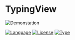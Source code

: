 # TypingView

![Demonstation](Resources/Gif.gif)

[![Language](https://img.shields.io/badge/Language-Swift-blue.svg)]()
[![License](https://img.shields.io/badge/License-MIT-brightgreen.svg)]()
[![Type](https://img.shields.io/badge/Type-Tutorial-orange.svg)]()
